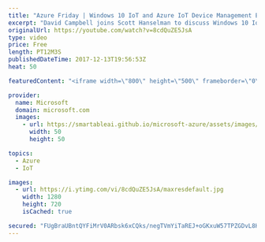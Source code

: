 ```yaml
---
title: "Azure Friday | Windows 10 IoT and Azure IoT Device Management Enhancements"
excerpt: "David Campbell joins Scott Hanselman to discuss Windows 10 IoT and how it enhances Azure IoT Device Management (DM) capabilities on Windows IoT, simplifying DM and aligning Azure DM with other Windows DM solutions.  For more information, see:   Windows 10 IoT Azure DM Blog post - https://blogs.windows.com/buildingapps/2017/10/05/windows-10-iot-enables-complete-iot-lifecycle/"
originalUrl: https://youtube.com/watch?v=8cdQuZE5JsA
type: video
price: Free
length: PT12M3S
publishedDateTime: 2017-12-13T19:56:53Z
heat: 50

featuredContent: "<iframe width=\"800\" height=\"500\" frameborder=\"0\" src=\"https://www.youtube.com/embed/8cdQuZE5JsA\" allow=\"accelerometer; autoplay; encrypted-media; gyroscope; picture-in-picture\" allowfullscreen></iframe>"

provider:
  name: Microsoft
  domain: microsoft.com
  images:
    - url: https://smartableai.github.io/microsoft-azure/assets/images/organizations/microsoft.com-50x50.jpg
      width: 50
      height: 50

topics:
  - Azure
  - IoT

images:
  - url: https://i.ytimg.com/vi/8cdQuZE5JsA/maxresdefault.jpg
    width: 1280
    height: 720
    isCached: true

secured: "FUgBraUBntQYFiMrV0ARbsk6xCQks/negTVmYiTaREJ+oGKxuW57TPZGDvL8HGmOxfKcmHnPbVRxRAJkgfWBBepY2gjklQDiBkac2B1gdoktlD0dqHqzhhL4oIdtnjiSWCikHZ9pGJZo+t+ye28yVLGJ6RVPaJV1KranL0ERLamZhGcT2WH/zSqQD/RpXB7QzUuPZhkrJvF16NvJfT2WS3upix6APsKAcWbQpkkdN8WKA4nwQkJgMAywRB67DJfYaeqb2L6w6bizedYxY/WilX4YVJfBjcG4Txy6AznWvZSAJ1v2q2QfRCTDz38NO3xsLI/rLzg/90SHCKezU86369VQLZZiOEgBAuXuu1pXiSMj++ZdHfQf+weCaQ3jXOO20WYL8HAPHyXedZWOIGVbWKGc1Bc6pxKAo5CIMYbZILo=;+I+PMixDJaVitZeTXq3ANw=="
---
```


